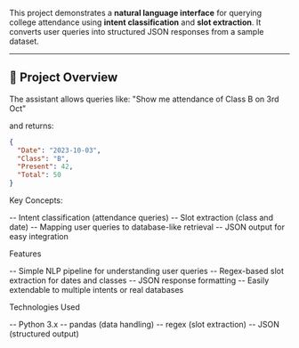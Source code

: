This project demonstrates a **natural language interface** for querying college attendance using **intent classification** and **slot extraction**. It converts user queries into structured JSON responses from a sample dataset.

---

## 📝 Project Overview

The assistant allows queries like: "Show me attendance of Class B on 3rd Oct"


and returns:

```json
{
  "Date": "2023-10-03",
  "Class": "B",
  "Present": 42,
  "Total": 50
}
```

Key Concepts:

-- Intent classification (attendance queries)
-- Slot extraction (class and date)
-- Mapping user queries to database-like retrieval
-- JSON output for easy integration

Features

-- Simple NLP pipeline for understanding user queries
-- Regex-based slot extraction for dates and classes
-- JSON response formatting
-- Easily extendable to multiple intents or real databases

Technologies Used

-- Python 3.x
-- pandas (data handling)
-- regex (slot extraction)
-- JSON (structured output)

